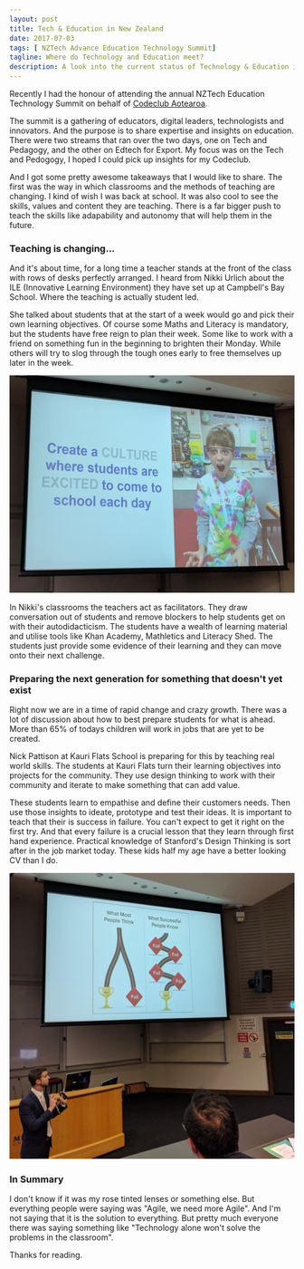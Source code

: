 ```yaml
---
layout: post
title: Tech & Education in New Zealand
date: 2017-07-03
tags: [ NZTech Advance Education Technology Summit]
tagline: Where do Technology and Education meet?
description: A look into the current status of Technology & Education in NZ
---
```


Recently I had the honour of attending the annual NZTech Education Technology Summit on behalf of [Codeclub Aotearoa](https://codeclub.nz).

The summit is a gathering of educators, digital leaders, technologists and innovators. And the purpose is to share expertise and insights on education. There were two streams that ran over the two days, one on Tech and Pedagogy, and the other on Edtech for Export. My focus was on the Tech and Pedogogy, I hoped I could pick up insights for my Codeclub.

And I got some pretty awesome takeaways that I would like to share. The first was the way in which classrooms and the methods of teaching are changing. I kind of wish I was back at school. It was also cool to see the skills, values and content they are teaching. There is a far bigger push to teach the skills like adapability and autonomy that will help them in the future.

### Teaching is changing...

And it's about time, for a long time a teacher stands at the front of the class with rows of desks perfectly arranged. I heard from Nikki Urlich about the ILE (Innovative Learning Environment) they have set up at Campbell's Bay School. Where the teaching is actually student led.

She talked about students that at the start of a week would go and pick their own learning objectives. Of course some Maths and Literacy is mandatory, but the students have free reign to plan their week. Some like to work with a friend on something fun in the beginning to brighten their Monday. While others will try to slog through the tough ones early to free themselves up later in the week.

<img src="/public/images/edutech1.jpg"/>

In Nikki's classrooms the teachers act as facilitators. They draw conversation out of students and remove blockers to help students get on with their autodidacticism. The students have a wealth of learning material and utilise tools like Khan Academy, Mathletics and Literacy Shed.  The students just provide some evidence of their learning and they can move onto their next challenge.

### Preparing the next generation for something that doesn't yet exist

Right now we are in a time of rapid change and crazy growth. There was a lot of discussion about how to best prepare students for what is ahead. More than 65% of todays children will work in jobs that are yet to be created.

Nick Pattison at Kauri Flats School is preparing for this by teaching real world skills. The students at Kauri Flats turn their learning objectives into projects for the community. They use design thinking to work with their community and iterate to make something that can add value.

These students learn to empathise and define their customers needs. Then use those insights to ideate, prototype and test their ideas. It is important to teach that their is success in failure. You can't expect to get it right on the first try. And that every failure is a  crucial lesson that they learn through first hand experience. Practical knowledge of Stanford's Design Thinking is  sort after in the job market today. These kids half my age have a better looking CV than I do.

<img src="/public/images/edutech2.jpg"/>

### In Summary

I don't know if it was my rose tinted lenses or something else. But everything people were saying was "Agile, we need more Agile". And I'm not saying that it is the solution to everything. But pretty much everyone there was saying something like "Technology alone won't solve the problems in the classroom".

Thanks for reading.